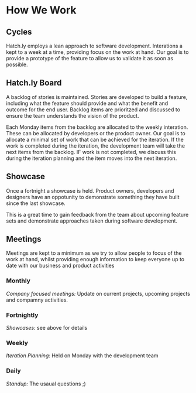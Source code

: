 # How We Work

## Cycles

Hatch.ly employs a lean approach to software development.  Interations a kept to a week at a time, providing focus on the work at hand.  Our goal is to provide a prototype of the feature to allow us to validate it as soon as possible.

## Hatch.ly Board

A backlog of stories is maintained.  Stories are developed to build a feature, including what the feature should provide and what the benefit and outcome for the end user.  Backlog items are prioritzed and discussed to ensure the team understands the vision of the product.

Each Monday items from the backlog are allocated to the weekly interation.  These can be allocated by developers or the prodoct owner.  Our goal is to allocate a minimal set of work that can be achieved for the iteration.  If the work is completed during the iteration, the development team will take the next items from the backlog.  IF work is not completed, we discuss this during the iteration planning and the item moves into the next iteration.

## Showcase

Once a fortnight a showcase is held.  Product owners, developers and designers have an oppotunity to demonstrate something they have built since the last showcase.

This is a great time to gain feedback from the team about upcoming feature sets and demonstrate approaches taken during software development.

## Meetings

Meetings are kept to a minimum as we try to allow people to focus of the work at hand, whilst providing enough information to keep everyone up to date with our business and product activities

### Monthly

*Company focused meetings:* Update on current projects, upcoming projects and compamny activities.

### Fortnightly

*Showcases:* see above for details

### Weekly

*Iteration Planning*: Held on Monday with the development team

### Daily

*Standup:* The usaual questions ;)